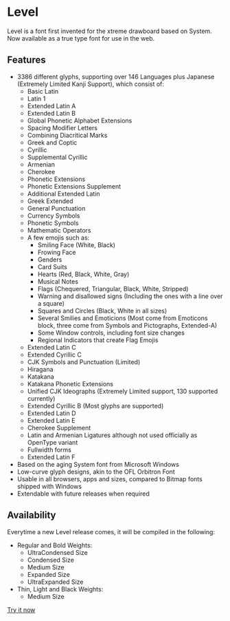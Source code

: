 # Level
Level is a font first invented for the xtreme drawboard based on System. Now available as a true type font for use in the web.

## Features
- 3386 different glyphs, supporting over 146 Languages plus Japanese (Extremely Limited Kanji Support), which consist of:
  - Basic Latin
  - Latin 1
  - Extended Latin A
  - Extended Latin B
  - Global Phonetic Alphabet Extensions
  - Spacing Modifier Letters
  - Combining Diacritical Marks
  - Greek and Coptic
  - Cyrillic
  - Supplemental Cyrillic
  - Armenian
  - Cherokee
  - Phonetic Extensions
  - Phonetic Extensions Supplement
  - Additional Extended Latin
  - Greek Extended
  - General Punctuation
  - Currency Symbols
  - Phonetic Symbols
  - Mathematic Operators
  - A few emojis such as:
    - Smiling Face (White, Black)
    - Frowing Face
    - Genders
    - Card Suits
    - Hearts (Red, Black, White, Gray)
    - Musical Notes
    - Flags (Chequered, Triangular, Black, White, Stripped)
    - Warning and disallowed signs (Including the ones with a line over a square)
    - Squares and Circles (Black, White in all sizes)
    - Several Smilies and Emoticions (Most come from Emoticons block, three come from Symbols and Pictographs, Extended-A) 
    - Some Window controls, including font size changes
    - Regional Indicators that create Flag Emojis
  - Extended Latin C
  - Extended Cyrillic C
  - CJK Symbols and Punctuation (Limited)
  - Hiragana
  - Katakana
  - Katakana Phonetic Extensions
  - Unified CJK Ideographs (Extremely Limited support, 130 supported currently)
  - Extended Cyrillic B (Most glyphs are supported)
  - Extended Latin D
  - Extended Latin E
  - Cherokee Supplement
  - Latin and Armenian Ligatures although not used officially as OpenType variant
  - Fullwidth forms
  - Extended Latin F
- Based on the aging System font from Microsoft Windows
- Low-curve glyph designs, akin to the OFL Orbitron Font
- Usable in all browsers, apps and sizes, compared to Bitmap fonts shipped with Windows
- Extendable with future releases when required

## Availability
Everytime a new Level release comes, it will be compiled in the following:
- Regular and Bold Weights:
  - UltraCondensed Size
  - Condensed Size
  - Medium Size
  - Expanded Size
  - UltraExpanded Size
- Thin, Light and Black Weights:
  - Medium Size

[Try it now](https://awikia.github.io/Level/Main.html)

